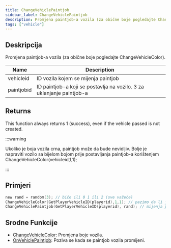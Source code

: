 ```yaml
---
title: ChangeVehiclePaintjob
sidebar_label: ChangeVehiclePaintjob
description: Promjena paintjob-a vozila (za obične boje pogledajte ChangeVehicleColor).
tags: ["vehicle"]
---
```


## Deskripcija

Promjena paintjob-a vozila (za obične boje pogledajte ChangeVehicleColor).

| Name       | Description                                                           |
| ---------- | --------------------------------------------------------------------- |
| vehicleid  | ID vozila kojem se mijenja paintjob                                   |
| paintjobid | ID paintjob-a koji se postavlja na vozilo. 3 za uklanjanje paintjob-a |

## Returns

This function always returns 1 (success), even if the vehicle passed is not created.

:::warning

Ukoliko je boja vozila crna, paintjob može da bude nevidljiv. Bolje je napraviti vozilo sa bijelom bojom prije postavljanja paintjob-a korištenjem ChangeVehicleColor(vehicleid,1,1);

:::

## Primjeri

```c
new rand = random(3); // biće ili 0 1 ili 2 (sve važeće)
ChangeVehicleColor(GetPlayerVehicleID(playerid),1,1); // pazimo da li je bijela za bolji rezultat
ChangeVehiclePaintjob(GetPlayerVehicleID(playerid), rand); // mijenja paintjob igračevog trenutnog vozila u nasumičan
```

## Srodne Funkcije

- [ChangeVehicleColor](ChangeVehicleColor): Promjena boje vozila.
- [OnVehiclePaintjob](../callbacks/OnVehiclePaintjob): Poziva se kada se paintjob vozila promijeni.
